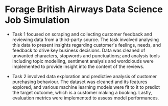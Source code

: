 # Forage British Airways Data Science Job Simulation


* Task 1 focused on scraping and collecting customer feedback and reviewing data from a third-party source. The task involved analysing this data to present insights regarding customer's feelings, needs, and feedback to drive key business decisions. Data was cleaned of unwanted characters, stopwords and punctuations; and analysis tools including topic modelling, sentiment analysis and wordclouds were implemented to provide insight into the content of the reviews.

* Task 2 involved data exploration and predictive analysis of customer purchasing behaviour. The dataset was cleaned and its features explored, and various machine learning models were fit to it to predict the target outcome, which is a customer making a booking. Lastly, evaluation metrics were implemented to assess model performances.
